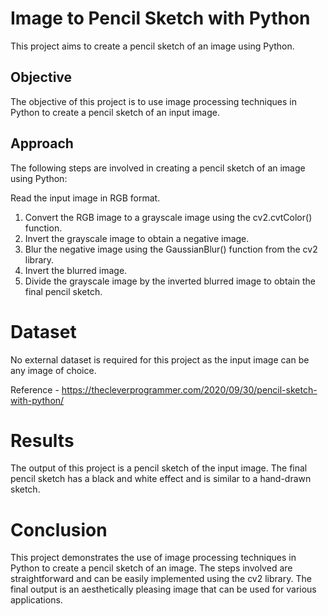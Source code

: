 # Image to Pencil Sketch with Python
This project aims to create a pencil sketch of an image using Python.

## Objective
The objective of this project is to use image processing techniques in Python to create a pencil sketch of an input image.

## Approach
The following steps are involved in creating a pencil sketch of an image using Python:

Read the input image in RGB format.
1. Convert the RGB image to a grayscale image using the cv2.cvtColor() function.
2. Invert the grayscale image to obtain a negative image.
3. Blur the negative image using the GaussianBlur() function from the cv2 library.
4. Invert the blurred image.
5. Divide the grayscale image by the inverted blurred image to obtain the final pencil sketch.

# Dataset
No external dataset is required for this project as the input image can be any image of choice.

Reference - https://thecleverprogrammer.com/2020/09/30/pencil-sketch-with-python/

# Results
The output of this project is a pencil sketch of the input image. The final pencil sketch has a black and white effect and is similar to a hand-drawn sketch.

# Conclusion
This project demonstrates the use of image processing techniques in Python to create a pencil sketch of an image. The steps involved are straightforward and can be easily implemented using the cv2 library. The final output is an aesthetically pleasing image that can be used for various applications.
